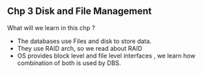 ## Chp 3 Disk and File Management

What will we learn in this chp ?
- The databases use Files and disk to store data.
- They use RAID arch, so we read about RAID
- OS provides block level and file level interfaces , we learn how combination of both is used by DBS.

  
